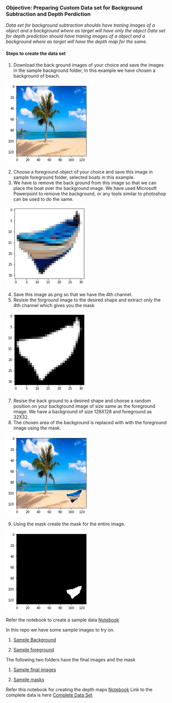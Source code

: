 ### Objective: Preparing Custom Data set for Background Subtraction and Depth Perdiction

*Data set for background subtraction shoulds have traning images of a object and a background where as target will have only the object
Data set for depth prediction should have traning images of a object and a background where as target will have the depth map for the same.*

#### Steps to create the data set
1. Download the back ground images of your choice and save the images in the sample background folder, In this example we have chosen a background of beach.  

![alt text](https://github.com/prarthananbhat/tsai/blob/master/S14/images/background.png)

2. Choose a foreground object of your choice and save this image in sample foreground folder, selected boats in this example.
3. We have to remove the back ground from this image so that we can place the boat over the background image. We have used Microsoft Powerpoint to remove the background, or any tools similar to photoshop can be used to do the same.

![alt text](https://github.com/prarthananbhat/tsai/blob/master/S14/images/foreground_transperant.png)

4. Save this image as png so that we have the 4th channel.
5. Resisie the forground image to the desired shape and extract only the 4th channel which gives you the mask

![alt text](https://github.com/prarthananbhat/tsai/blob/master/S14/images/foreground_mask.png)

7. Resise the back ground to a desired shape and choose a random position on your background image of size same as the foreground image. We have a background of size 128X128 and foreground as 32X32.
8. The chosen area of the background is replaced with with the foreground image using the mask.

![alt text](https://github.com/prarthananbhat/tsai/blob/master/S14/images/final_image.png)

9. Using the mask create the mask for the entire image.

![alt text](https://github.com/prarthananbhat/tsai/blob/master/S14/images/final_mask.png)

Refer the notebook to create a sample data [Notebook](https://github.com/prarthananbhat/tsai/blob/master/S14/dataset_creation.ipynb)

In this repo we have some sample images to try on.

1. [Sample Background](https://github.com/prarthananbhat/tsai/tree/master/S14/sample_background)

2. [Sample foreground](https://github.com/prarthananbhat/tsai/tree/master/S14/sample_foreground)

The following two folders have the final images and the mask

1. [Sample final images](https://github.com/prarthananbhat/tsai/tree/master/S14/sample_train)

2. [Sample masks](https://github.com/prarthananbhat/tsai/tree/master/S14/sample_mask)

Refer this notebook for creating the depth maps [Notebook](https://github.com/prarthananbhat/tsai/blob/master/S14/depth_images.ipynb)
Link to the complete data is here [Complete Data Set](https://drive.google.com/drive/folders/1_I4TMyLBlKtupTWRpYJMge2zQtdsJ17o?usp=sharing)

